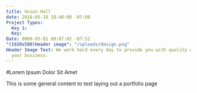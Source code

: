 ```yaml
---
title: Union Hall
date: 2018-05-18 18:40:00 -07:00
Project Types:
  Key 1: 
  Key: 
Date: 0009-05-01 00:07:02 -07:52
"(1920x500)Header image": "/uploads/design.png"
Header Image Text: We work hard every day to provide you with quality work to represent
  your business.
---
```


\#Lorem Ipsum Dolor Sit Amet

This is some general content to test laying out a portfolio page